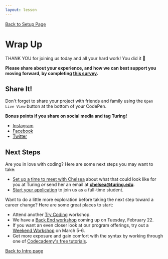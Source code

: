 ```yaml
---
layout: lesson
---
```


<a href="../">Back to Setup Page</a>

# Wrap Up

THANK YOU for joining us today and all your hard work! You did it <span role="img" aria-label="celebration emoji">🎉</span>

<strong>Please share about your experience, and how we can best support you moving forward, by completing <a target="blank" href="https://forms.gle/UuK9XBgMKFWxKGu77">this survey</a>.</strong>

## Share It!
Don't forget to share your project with friends and family using the `Open Live View` button at the bottom of your CodePen.

<strong>Bonus points if you share on social media and tag Turing!</strong>
- <a target="blank" href="https://www.instagram.com/turing_school/">Instagram</a>
- <a target="blank" href="https://www.facebook.com/turingschool/">Facebook</a>
- <a target="blank" href="https://twitter.com/turingschool">Twitter</a>

## Next Steps
Are you in love with coding? Here are some next steps you may want to take:
- [Set up a time to meet with Chelsea](https://go.oncehub.com/ChelseaTuring) about what that could look like for you at Turing _or_ send her an email at **chelsea@turing.edu**.
- [Start your application](https://apply.turing.edu/) to join us as a full-time student.

Want to do a little more exploration before taking the next step toward a career change? Here are some great places to start:
- Attend another <a target="blank" href="https://turing.edu/try-coding">Try Coding</a> workshop. 
- We have a <a target="blank" href="https://www.eventbrite.com/e/try-coding-intro-to-back-end-web-development-tickets-243251069497">Back End workshop</a> coming up on Tuesday, February 22.
- If you want an even closer look at our program offerings, try out a <a target="blank" href="https://www.eventbrite.com/e/try-coding-weekend-web-development-for-beginners-tickets-260485909367">Weekend Workshop</a> on March 5-6.
- Get more exposure and gain comfort with the syntax by working through one of [Codecademy's free tutorials](https://www.codecademy.com/).

<a href="../">Back to Intro page</a>
